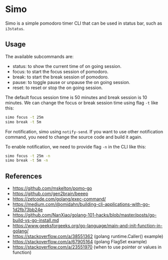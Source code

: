 # Simo

Simo is a simple pomodoro timer CLI that can be used in status bar,
such as `i3status`.

## Usage

The available subcommands are:
- status: to show the current time of on going session.
- focus: to start the focus session of pomodoro.
- break: to start the break session of pomodoro.
- pause: to toggle pause or unpause the on going session.
- reset: to reset or stop the on going session.

The default focus session time is 50 minutes and break session is 10 minutes.
We can change the focus or break session time using flag `-t` like this:
```sh
simo focus -t 25m
simo break -t 5m
```

For notification, simo using `notify-send`. If you want to use other
notification command, you need to change the source code and build it again.

To enable notification, we need to provide flag `-n` in the CLI like this:
```sh
simo focus -t 25m -n
simo break -t 5m -n
```

## References

- https://github.com/mskelton/pomo-go
- https://github.com/gen2brain/beeep
- https://zetcode.com/golang/exec-command/
- https://medium.com/@omidahn/building-cli-applications-with-go-1d2fb73bb24e
- https://github.com/NanXiao/golang-101-hacks/blob/master/posts/go-build-vs-go-install.md
- https://www.geeksforgeeks.org/go-language/main-and-init-function-in-golang/
- https://stackoverflow.com/a/38551362 (golang runtime.Caller() example)
- https://stackoverflow.com/a/67905164 (golang FlagSet example)
- https://stackoverflow.com/a/23551970 (when to use pointer or values in function)
